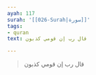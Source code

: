 ```yaml
---
ayah: 117
surah: '[[026-Surah|سورة]]'
tags:
- quran
text: قال رب إن قومي كذبون

---
```

> قال رب إن قومي كذبون
